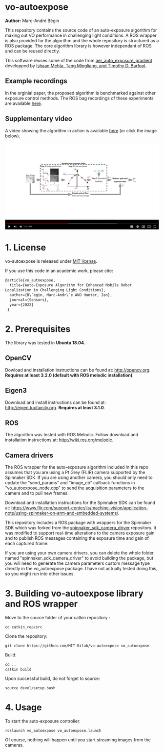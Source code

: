 # vo-autoexpose

**Author:** Marc-André Bégin

<!-- The [Changelog](https://github.com/UZ-SLAMLab/ORB_SLAM3/blob/master/Changelog.md) describes the features of each version. -->

This repository contains the source code of an auto-exposure algorithm for maxing out VO performance in challenging light conditions. A ROS wrapper is also provided for the algorithm and the whole repository is structured as a ROS package. The core algorithm library is however independant of ROS and can be reused directly.

This software reuses some of the code from [aer_auto_exposure_gradient](https://github.com/ishaanmht/aer_auto_exposure_gradient) developped by [Ishaan Mehta, Tang Mingliang, and Timothy D. Barfoot](https://ieeexplore.ieee.org/document/9108676/). 

## Example recordings
In the orginial paper, the proposed algorithm is benchmarked against other exposure control methods. The ROS bag recordings of these experiments are available [here](http://gofile.me/5n3cM/0069qGebj).

## Supplementary video
A video showing the algorithm in action is available [here](https://www.youtube.com/watch?v=Guvhvb-uQpE) (or click the image below).

[![Supplementary Video](VideoCapture.PNG)](https://www.youtube.com/watch?v=Guvhvb-uQpE "Supplementary Video")


# 1. License

vo-autoexpose is released under [MIT license](https://github.com/MIT-Bilab/vo-autoexpose/blob/main/LICENSE). 

If you use this code in an academic work, please cite:

    @article{vo_autoexpose,
      title={Auto-Exposure Algorithm for Enhanced Mobile Robot Localization in Challenging Light Conditions},
      author={B\´egin, Marc-Andr\´e AND Hunter, Ian},
      journal={Sensors},
      year={2022}
     }

# 2. Prerequisites
The library was tested in **Ubuntu 18.04**. 

<!-- ## C++11 or C++0x Compiler
We use the new thread and chrono functionalities of C++11. -->

## OpenCV
Dowload and installation instructions can be found at: http://opencv.org. **Requires at least 3.2.0 (default with ROS melodic installation)**.

## Eigen3
Download and install instructions can be found at: http://eigen.tuxfamily.org. **Requires at least 3.1.0**.

## ROS 
The algorithm was tested with ROS Melodic. Follow download and installation instructions at: http://wiki.ros.org/melodic.

## Camera drivers
The ROS wrapper for the auto-exposure algorithm included in this repo assumes that you are using a Pt Grey (FLIR) camera supported by the Spinnaker SDK. If you are using another camera, you should only need to update the "send_params" and "image_cb" callback functions in "vo_autoexpose_node.cpp" to send the acquisition parameters to the camera and to pull new frames.

Download and installation instructions for the Spinnaker SDK can be found at: https://www.flir.com/support-center/iis/machine-vision/application-note/using-spinnaker-on-arm-and-embedded-systems/.

This repository includes a ROS package with wrappers for the Spinnaker SDK which was forked from the [spinnaker_sdk_camera_driver](https://github.com/neufieldrobotics/spinnaker_sdk_camera_driver) repository. It was modified to support real-time alterations to the camera exposure gain and to publish ROS messages containing the exposure time and gain of each captured frame. 

If you are using your own camera drivers, you can delete the whole folder named "spinnaker_sdk_camera_driver" to avoid building the package, but you will need to generate the camera parameters custom message type directly in the vo_autoexpose package. I have not actually tested doing this, so you might run into other issues.

# 3. Building vo-autoexpose library and ROS wrapper
Move to the source folder of your catkin repository :
```
cd catkin_rep/src
```

Clone the repository:
```
git clone https://github.com/MIT-Bilab/vo-autoexpose vo_autoexpose
```
Build:
```
cd ..
catkin build
```
Upon successful build, do not forget to source:
```
source devel/setup.bash 
```

# 4. Usage
To start the auto-exposure controller:
```
roslaunch vo_autoexpose vo_autoexpose.launch
```
Of course, nothing will happen until you start streaming images from the cameras. 

<!-- TODO: add details on https://github.com/neufieldrobotics/spinnaker_sdk_camera_driver -->
